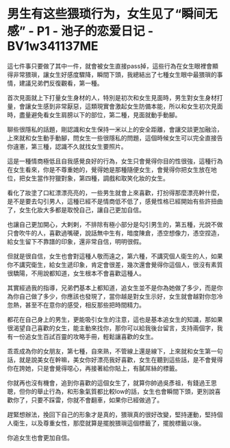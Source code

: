 # 男生有这些猥琐行为，女生见了“瞬间无感” - P1 - 池子的恋爱日记 - BV1w341137ME

這七件事只要做了其中一件，就會被女生直接pass掉，這些行為在女生眼裡會顯得非常猥瑣，讓女生好感度驟降，瞬間下頭，我總結出了七種女生眼中最猥瑣的事情，建議兄弟們反復觀看，第一種。

首次見面就上下打量女生身材的人，特別是初次和女生見面時，男生對女生身材打量，會讓女生感到非常厭惡，這類現實會激起女生防備本能，所以和女生初次見面時，盡量避免看女生肩膀以下的部位，第二種，見面就動手動腳。

聊些很隱私的話題，剛認識和女生保持一米以上的安全距離，會讓交談更加融洽，上來就和女生動手動腳，問女生一些很隱私的問題，這個時候女生可以完全直接告你違憲，第三種，認識不久就找女生要照片。

這是一種情商極低且自我感覺良好的行為，女生只會覺得你目的性很強，這種行為在女生看來，你是不尊重她的，覺得她是那種隨便女生，會覺得你把女生放在地位，把女生當作狩獵對象，第四種，調戲和取笑化妝的女生。

看化了妝塗了口紅漂漂亮亮的，一些男生就會上來喜歡，打扮得那麼漂亮幹什麼，是不是要去勾引男人，這種已經不是情商低不低了，感覺性格已經開始有些許扭曲了，女生化妝大多都是取悅自己，讓自己更加自信。

也讓自己更加開心，大剌剌，不排除有極小部分是勾引男生的，第五種，光說不做只會吹牛的人，喜歡過嘴硬，說話無中生有，暗度陳倉，憑空想像力，憑空捏造，給女生留下不靠譜的印象，還非常自信，明明很假。

但就是很自信，女生也會對這種人敬而遠之，第六種，不講究個人衛生的人，如果你不講究衛生，給女生遞印象，肯定會很差，幾次還會覺得你這個人，很沒有素質很驕陽，不用說都知道，女生根本不會喜歡這種人。

其實經過我的指導，兄弟們基本上都知道，追女生並不是你為她做了多少，而是你為你自己做了多少，你應該也發現了，當你越是對女生示好，女生就會越對你忽冷忽熱，甚至不在意你的感受，相反那些把時間精力。

都花在自己身上的男生，更能吸引女生的注意，這也是基本追女生的知識，那如果很渴望自己喜歡的女生，能主動來找你，那你可以給我後台留言，支持兩個字，我有一份追女生百試百靈的攻略手冊，輕鬆讓喜歡的女生。

乖乖成為你的女朋友，第七種，自來熟，不管線上還是線下，上來就和女生第一句話，就是說美女在幹嘛，美女你好漂亮我好喜歡，女生在聽到這些話，是不會覺得你在誇她，只是會覺得噁心，再接著給你貼上，有膩屌絲的標籤。

你就再也沒有機會，追到你喜歡的這個女生了，就算你帥過吳彥祖，有錢過王思聰，但你的舉止行為，和形象氣質都比較low的話，女生也會瞬間下頭，更別說喜歡你了，只要不踩雷，你就不會翻車，如果你已經做過了。

趕緊想辦法，挽回下自己的形象才是真的，猥瑣真的很好改變，堅持運動，堅持個人衛生，以及尊重女性，那麼就算是擺脫猥瑣這個標籤了，擺脫標籤以後。

你追女生也會更加自信。
